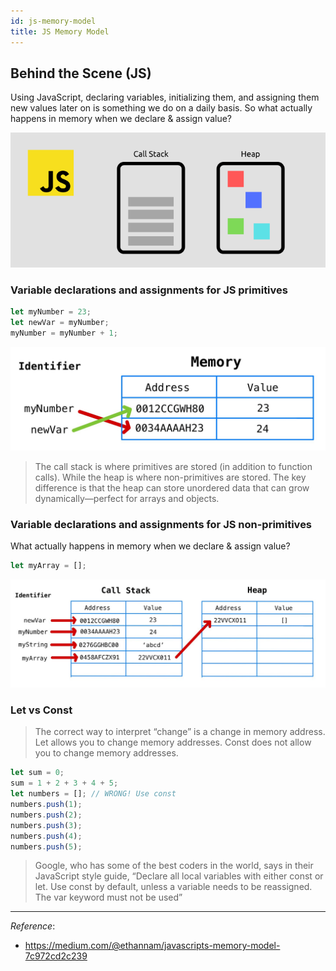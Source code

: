 ```yaml
---
id: js-memory-model
title: JS Memory Model
---
```


## Behind the Scene (JS)

Using JavaScript, declaring variables, initializing them, and assigning them new values later on is something we do on a daily basis. So what actually happens in memory when we declare & assign value?

![js-memorymodel](/img/js-memory-model.png)

### Variable declarations and assignments for JS primitives

```javascript
let myNumber = 23;
let newVar = myNumber;
myNumber = myNumber + 1;
```

![js-memorymodel1](/img/js-memory-model1.jpeg)

> The call stack is where primitives are stored (in addition to function calls). While the heap is where non-primitives are stored. The key difference is that the heap can store unordered data that can grow dynamically—perfect for arrays and objects.

### Variable declarations and assignments for JS non-primitives

What actually happens in memory when we declare & assign value?

```javascript
let myArray = [];
```

![js-memorymodel2](/img/js-memory-model2.jpeg)

### Let vs Const

> The correct way to interpret “change” is a change in memory address. Let allows you to change memory addresses. Const does not allow you to change memory addresses.

```javascript
let sum = 0;
sum = 1 + 2 + 3 + 4 + 5;
let numbers = []; // WRONG! Use const
numbers.push(1);
numbers.push(2);
numbers.push(3);
numbers.push(4);
numbers.push(5);
```

> Google, who has some of the best coders in the world, says in their JavaScript style guide, “Declare all local variables with either const or let. Use const by default, unless a variable needs to be reassigned. The var keyword must not be used”

---

_Reference_:

- https://medium.com/@ethannam/javascripts-memory-model-7c972cd2c239
